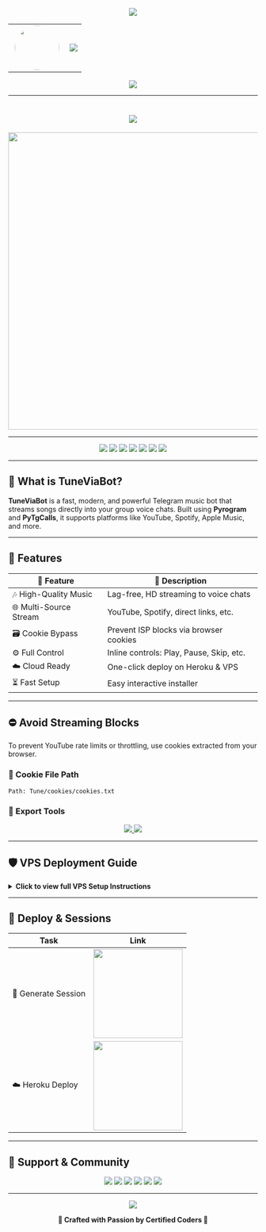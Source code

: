 <!-- ✨ Animated Header (Top) -->
<p align="center">
  <img src="https://user-images.githubusercontent.com/73097560/115834477-dbab4500-a447-11eb-908a-139a6edaec5c.gif" />
</p>

<!-- 👤 Avatar + Typing Banner -->
<div align="center">
  <table>
    <tr>
      <td width="100px" align="center">
        <img src="https://files.catbox.moe/r2ga8f.jpg" width="90px" style="border-radius: 50%;" />
      </td>
      <td>
        <img src="https://readme-typing-svg.herokuapp.com?color=00BFFF&width=600&lines=✨+🧳+Hey+There,+This+is+Certified+Coder+%f0%9f%a5%80+%e2%9d%97%ef%b8%8f" />
      </td>
    </tr>
  </table>
</div>

<!-- 👁 Visitor Counter -->
<p align="center">
  <img src="https://komarev.com/ghpvc/?username=CertifiedCoders&style=flat-square" />
</p>

---

<h1 align="center">
  <img src="https://readme-typing-svg.herokuapp.com?color=FF69B4&width=500&lines=🌷+Welcome+to+TuneViaBot+🎶;🚀+The+Ultimate+Telegram+Music+Bot" />
</h1>

<p align="center">
  <a href="https://t.me/CertifiedCoders">
    <img src="https://files.catbox.moe/7udxph.jpg" width="600">
  </a>
</p>

---

<p align="center">
  <a href="https://t.me/TuneViaBot"><img src="https://img.shields.io/badge/Try%20Bot-@TuneViaBot-blue?style=for-the-badge&logo=telegram" /></a>
  <a href="https://t.me/CertifiedCoders"><img src="https://img.shields.io/badge/Join%20Group-@CertifiedCoders-orange?style=for-the-badge&logo=telegram" /></a>
  <a href="https://t.me/CertifiedCodes"><img src="https://img.shields.io/badge/Updates%20Channel-@CertifiedCodes-purple?style=for-the-badge&logo=telegram" /></a>
  <a href="https://t.me/CertifiedCoder"><img src="https://img.shields.io/badge/Owner-@CertifiedCoder-red?style=for-the-badge&logo=telegram" /></a>
  <a href="mailto:rajnishmishraaa1@gmail.com"><img src="https://img.shields.io/badge/Email-Contact-grey?style=for-the-badge&logo=gmail" /></a>
  <a href="https://instagram.com/rajnishthegreat"><img src="https://img.shields.io/badge/Instagram-Follow-red?style=for-the-badge&logo=instagram" /></a>
  <a href="https://youtube.com/@rajnisha3"><img src="https://img.shields.io/badge/YouTube-Subscribe-red?style=for-the-badge&logo=youtube" /></a>
</p>

---

## 🌟 What is TuneViaBot?

**TuneViaBot** is a fast, modern, and powerful Telegram music bot that streams songs directly into your group voice chats. Built using **Pyrogram** and **PyTgCalls**, it supports platforms like YouTube, Spotify, Apple Music, and more.

---

## 🚀 Features

| 🌟 Feature              | 🔎 Description |
|---------------------|-----------------------------|
| 🎶 High-Quality Music | Lag-free, HD streaming to voice chats |
| 🌐 Multi-Source Stream | YouTube, Spotify, direct links, etc. |
| 🗃️ Cookie Bypass     | Prevent ISP blocks via browser cookies |
| ⚙️ Full Control       | Inline controls: Play, Pause, Skip, etc. |
| ☁️ Cloud Ready         | One-click deploy on Heroku & VPS |
| ⏳ Fast Setup          | Easy interactive installer |

---

## ⛔️ Avoid Streaming Blocks

To prevent YouTube rate limits or throttling, use cookies extracted from your browser.

### 📁 Cookie File Path
```txt
Path: Tune/cookies/cookies.txt
```

### 🔐 Export Tools
<p align="center">
  <a href="https://chrome.google.com/webstore/detail/get-cookiestxt/nenlahapcbofgnanklpelkaejcehkggg">
    <img src="https://img.shields.io/badge/Chrome%20Extension-Get%20cookies.txt-blue?style=for-the-badge&logo=googlechrome" />
  </a>
  <a href="https://addons.mozilla.org/en-US/firefox/addon/cookies-txt/">
    <img src="https://img.shields.io/badge/Firefox%20Add--on-Get%20cookies.txt-orange?style=for-the-badge&logo=firefox" />
  </a>
</p>

---

## 🛡️ VPS Deployment Guide

<details>
<summary><b>Click to view full VPS Setup Instructions</b></summary>
<br/>

Follow these step-by-step instructions to set up the bot on a VPS or your local machine:

### 🧱 Step 1: Update and Install Core Dependencies
```bash
sudo apt update && sudo apt install git curl python3-pip ffmpeg -y
```

### ⚙️ Step 2: Install Node.js (with NVM)
```bash
curl https://raw.githubusercontent.com/creationix/nvm/master/install.sh | bash
source ~/.bashrc
nvm install node
```

### 📂 Step 3: Clone the Repository
```bash
git clone https://github.com/CertifiedCoders/TuneViaBot
cd TuneViaBot
```

### 📦 Step 4: Install Python Requirements
```bash
pip3 install -U -r requirements.txt
```

### 🖥 Step 5: Install Tmux for Background Session
```bash
sudo apt install tmux -y
```

### 🚀 Step 6: Launch Interactive Setup
```bash
sudo bash setup
```

### 🔄 Step 7: Start the Bot in a Persistent Session
```bash
tmux new -s tune
sudo bash start
```

### 💡 Optional Developer Commands
```bash
tmux attach-session -t tune      # Attach to running session
tmux kill-session -t tune        # Stop bot session
```

Enjoy smooth, high-quality music streaming with TuneViaBot on your server!

### Run in tmux session
```bash
tmux new -s tune
sudo bash start
```
</details>

---

## 🔐 Deploy & Sessions

| Task                | Link                                                                 |
|---------------------|----------------------------------------------------------------------|
| 🔑 Generate Session | <a href="https://t.me/CertifiedSessionBot"><img src="https://img.shields.io/badge/String%20Session-pink?style=for-the-badge&logo=replit" width="180" /></a> |
| ☁️ Heroku Deploy     | <a href="http://dashboard.heroku.com/new?template=https://github.com/CertifiedCoders/TuneViaBot"><img src="https://img.shields.io/badge/Deploy%20To%20Heroku-pink?style=for-the-badge&logo=heroku" width="180" /></a> |

---

## 👥 Support & Community

<p align="center">
  <a href="https://t.me/CertifiedCoders"><img src="https://img.shields.io/badge/Support%20Group-Join-orange?style=for-the-badge&logo=telegram" /></a>
  <a href="https://t.me/CertifiedCodes"><img src="https://img.shields.io/badge/Channel-Updates-purple?style=for-the-badge&logo=telegram" /></a>
  <a href="https://t.me/CertifiedCoder"><img src="https://img.shields.io/badge/Owner-Message-red?style=for-the-badge&logo=telegram" /></a>
  <a href="https://youtube.com/@rajnisha3"><img src="https://img.shields.io/badge/Youtube-Subscribe-red?style=for-the-badge&logo=youtube" /></a>
  <a href="https://instagram.com/rajnishthegreat"><img src="https://img.shields.io/badge/Instagram-Follow-pink?style=for-the-badge&logo=instagram" /></a>
  <a href="mailto:rajnishmishraaa1@gmail.com"><img src="https://img.shields.io/badge/Email-Contact-grey?style=for-the-badge&logo=gmail" /></a>
</p>

---

<p align="center">
  <img src="https://user-images.githubusercontent.com/73097560/115834477-dbab4500-a447-11eb-908a-139a6edaec5c.gif">
</p>

<p align="center">
  <b>🌟 Crafted with Passion by Certified Coders 🌟</b>
</p>